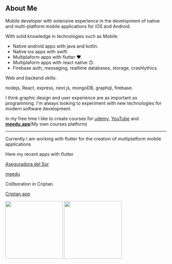 ## About Me

Mobile developer with extensive experience in the development of native and multi-platform mobile applications for iOS and Android. 



With solid knowledge in technologies such as
Mobile:
- Native android apps with java and kotlin. 
- Native ios apps with swift. 
- Multiplaform apps with flutter ♥️. 
- Multiplaform apps with react native 🙃. 
- Firebase auth, messaging, realtime databases, storage, crashlythics. 



Web and backend skills: 

nodejs, React, express, next.js, mongoDB, graphql, firebase. 

I think graphic design and user experience are as important as programming. I'm always looking to experiment with new technologies for modern software development.

In my free time I like to create courses for [udemy](https://www.udemy.com/user/darwin-morocho/), [YouTube](https://www.youtube.com/channel/UCHOBzaZBxsuWARwfmeIgvdQ) and **[meedu.app](https://meedu.app)**(My own courses platform)


---
Currently I am working with flutter for the creation of multiplatform mobile applications

Here my recent apps with flutter

[Aseguradora del Sur](https://play.google.com/store/apps/details?id=com.aseguradoradelsur.app&hl=es_EC&gl=US)

[meedu](https://play.google.com/store/apps/details?id=app.meedu.app&hl=es_EC&gl=US)

Collboration in Criptan

[Criptan app](https://play.google.com/store/apps/details?id=com.criptan.app&gl=ES)

<div>

  <img height="180em" src="github-readme-stats-the-meedu-app.vercel.app/api?username=darwin-morocho&count_private=true&theme=cobalt&show_icons=true"/>
  <img height="180em" src="github-readme-stats-the-meedu-app.vercel.app/api/top-langs/?username=darwin-morocho&layout=compact&langs_count=7&theme=cobalt"/>
</div>



